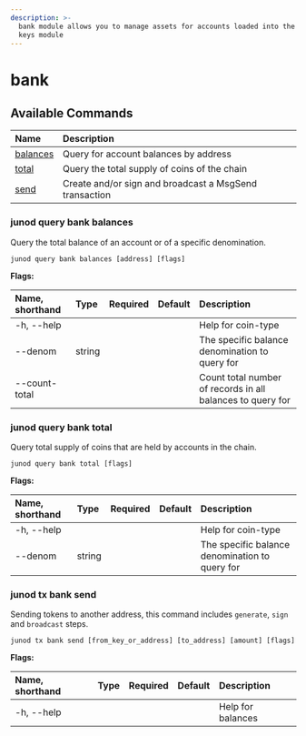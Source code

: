 ```yaml
---
description: >-
  bank module allows you to manage assets for accounts loaded into the local
  keys module
---
```


# bank

## Available Commands

| Name | Description |
| :--- | :--- |
| [balances](cli-bank.md#iris-query-bank-balances) | Query for account balances by address |
| [total](cli-bank.md#junod-query-bank-total) | Query the total supply of coins of the chain |
| [send](cli-bank.md#junod-tx-bank-send) | Create and/or sign and broadcast a MsgSend transaction |

### junod query bank balances <a id="iris-query-bank-balances"></a>

Query the total balance of an account or of a specific denomination.

```text
junod query bank balances [address] [flags]
```

**Flags:**

| Name, shorthand | Type | Required | Default | Description |
| :--- | :--- | :--- | :--- | :--- |
| -h, --help |  |  |  | Help for coin-type |
| --denom | string |  |  | The specific balance denomination to query for |
| --count-total |  |  |  | Count total number of records in all balances to query for |

### junod query bank total

Query total supply of coins that are held by accounts in the chain.

```text
junod query bank total [flags]
```

**Flags:**

| Name, shorthand | Type | Required | Default | Description |
| :--- | :--- | :--- | :--- | :--- |
| -h, --help |  |  |  | Help for coin-type |
| --denom | string |  |  | The specific balance denomination to query for |

### junod tx bank send

Sending tokens to another address, this command includes `generate`, `sign` and `broadcast` steps.

```text
junod tx bank send [from_key_or_address] [to_address] [amount] [flags]
```

**Flags:**

| Name, shorthand | Type | Required | Default | Description |
| :--- | :--- | :--- | :--- | :--- |
| -h, --help |  |  |  | Help for balances |

